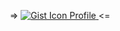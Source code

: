 <p align='center'>
=> <a href="https://gist.github.com/lucioerlan" target="_blank" rel="noopener">
<img Alt="Gist Icon Profile" title="Gist Icon Profile" src="https://img.shields.io/badge/-All my Gist-555859?style=flat-square&logo=Github&logoColor=white&link=https://gist.github.com/lucioerlan">  </a>  <=
 
<p/>

